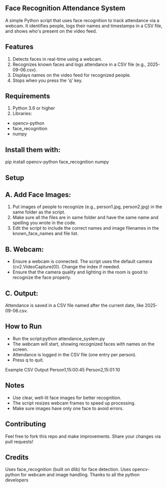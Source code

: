Face Recognition Attendance System
-
A simple Python script that uses face recognition to track attendance via a webcam. It identifies people, logs their names and timestamps in a CSV file, and shows who's present on the video feed.

Features
-
1. Detects faces in real-time using a webcam.
2. Recognizes known faces and logs attendance in a CSV file (e.g., 2025-09-06.csv).
3. Displays names on the video feed for recognized people.
4. Stops when you press the 'q' key.

Requirements
-
1. Python 3.6 or higher
2. Libraries:
- opencv-python
- face_recognition
- numpy

Install them with:
-
pip install opencv-python face_recognition numpy

Setup
-
A. Add Face Images:
-
1. Put images of people to recognize (e.g., person1.jpg, person2.jpg) in the same folder as the script.
2. Make sure all the files are in same folder and have the same name and spelling you wrote in the code.
3. Edit the script to include the correct names and image filenames in the known_face_names and file list.

B. Webcam:
-
- Ensure a webcam is connected. The script uses the default camera (cv2.VideoCapture(0)). Change the index if needed.
- Ensure that the camera quality and lighting in the room is good to recognize the face properly.

C. Output:
-
Attendance is saved in a CSV file named after the current date, like 2025-09-06.csv.

How to Run
-
- Run the script:python attendance_system.py
- The webcam will start, showing recognized faces with names on the screen.
- Attendance is logged in the CSV file (one entry per person).
- Press q to quit.

Example CSV Output
Person1,15:00:45
Person2,15:01:10

Notes
-
- Use clear, well-lit face images for better recognition.
- The script resizes webcam frames to speed up processing.
- Make sure images have only one face to avoid errors.

Contributing
-
Feel free to fork this repo and make improvements. Share your changes via pull requests!

Credits
-
Uses face_recognition (built on dlib) for face detection.
Uses opencv-python for webcam and image handling.
Thanks to all the python developers 
